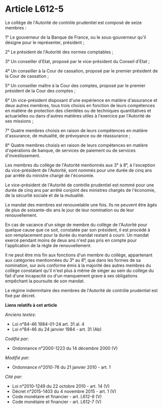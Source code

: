 # Article L612-5

Le collège de l'Autorité de contrôle prudentiel est composé de seize membres : 

1° Le gouverneur de la Banque de France, ou le sous-gouverneur qu'il désigne pour le représenter, président ; 

2° Le président de l'Autorité des normes comptables ; 

3° Un conseiller d'Etat, proposé par le vice-président du Conseil d'Etat ; 

4° Un conseiller à la Cour de cassation, proposé par le premier président de la Cour de cassation ; 

5° Un conseiller maître à la Cour des comptes, proposé par le premier président de la Cour des comptes ; 

6° Un vice-président disposant d'une expérience en matière d'assurance et deux autres membres, tous trois choisis en fonction
de leurs compétences en matière de protection des clientèles ou de techniques quantitatives et actuarielles ou dans d'autres
matières utiles à l'exercice par l'Autorité de ses missions ; 

7° Quatre membres choisis en raison de leurs compétences en matière d'assurance, de mutualité, de prévoyance ou de
réassurance ; 

8° Quatre membres choisis en raison de leurs compétences en matière d'opérations de banque, de services de paiement ou de
services d'investissement. 

Les membres du collège de l'Autorité mentionnés aux 3° à 8°, à l'exception du vice-président de l'Autorité, sont nommés pour
une durée de cinq ans par arrêté du ministre chargé de l'économie. 

Le vice-président de l'Autorité de contrôle prudentiel est nommé pour une durée de cinq ans par arrêté conjoint des ministres
chargés de l'économie, de la sécurité sociale et de la mutualité. 

Le mandat des membres est renouvelable une fois. Ils ne peuvent être âgés de plus de soixante-dix ans le jour de leur
nomination ou de leur renouvellement. 

En cas de vacance d'un siège de membre du collège de l'Autorité pour quelque cause que ce soit, constatée par son président,
il est procédé à son remplacement pour la durée du mandat restant à courir. Un mandat exercé pendant moins de deux ans n'est
pas pris en compte pour l'application de la règle de renouvellement. 

Il ne peut être mis fin aux fonctions d'un membre du collège, appartenant aux catégories mentionnées du 3° au 8°, que dans
les formes de sa nomination, sur avis conforme émis à la majorité des autres membres du collège constatant qu'il n'est plus à
même de siéger au sein du collège du fait d'une incapacité ou d'un manquement grave à ses obligations empêchant la poursuite
de son mandat. 

Le régime indemnitaire des membres de l'Autorité de contrôle prudentiel est fixé par décret.

**Liens relatifs à cet article**

_Anciens textes_:

  - Loi n°84-46 1984-01-24 art. 31 al. 4
  - Loi n°84-46 du 24 janvier 1984 - art. 31 (Ab)

_Codifié par_:

  - Ordonnance n°2000-1223 du 14 décembre 2000 (V)

_Modifié par_:

  - Ordonnance n°2010-76 du 21 janvier 2010 - art. 1

_Cité par_:

  - Loi n°2010-1249 du 22 octobre 2010 - art. 14 (V)
  - Décret n°2015-1403 du 4 novembre 2015 - art. 1 (V)
  - Code monétaire et financier - art. L612-6 (V)
  - Code monétaire et financier - art. L612-7 (V)
